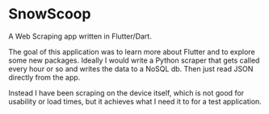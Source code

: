 # SnowScoop

A Web Scraping app written in Flutter/Dart. 

The goal of this application was to learn more about Flutter and to explore some new packages. 
Ideally I would write a Python scraper that gets called every hour or so and writes the data to a NoSQL db. Then just read JSON directly from the app. 

Instead I have been scraping on the device itself, which is not good for usability or load times, but it achieves what I need it to for a test application.
